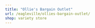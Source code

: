 ```yaml
---
title: "Ollie's Bargain Outlet"
url: /eagleville/ollies-bargain-outlet/
shop: variety store
---
```

